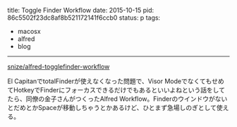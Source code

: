 title: Toggle Finder Workflow
date: 2015-10-15
pid: 86c5502f23dc8af8b521172141f6ccb0
status: p
tags:
- macosx
- alfred
- blog
---

[snize/alfred-togglefinder-workflow][1]

El CapitanでtotalFinderが使えなくなった問題で、Visor ModeでなくてもせめてHotkeyでFinderにフォーカスできるだけでもあるといいよねという話をしてたら、同僚の金子さんがつくったAlfred Workflow。FinderのウインドウがないとだめとかSpaceが移動しちゃうとかあるけど、ひとまず急場しのぎとして使える。

[1]:	https://github.com/snize/alfred-togglefinder-workflow